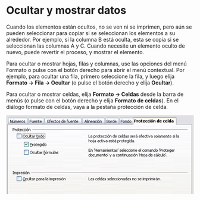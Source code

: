
# Ocultar y mostrar datos

Cuando los elementos están ocultos, no se ven ni se imprimen, pero aún se pueden seleccionar para copiar si se seleccionan los elementos a su alrededor. Por ejemplo, si la columna B está oculta, esta se copia si se seleccionan las columnas A y C. Cuando necesite un elemento oculto de nuevo, puede revertir el proceso, y mostrar el elemento.

Para ocultar o mostrar hojas, filas y columnas, use las opciones del menú Formato o pulse con el botón derecho para abrir el menú contextual. Por ejemplo, para ocultar una fila, primero seleccione la fila, y luego elija **Formato ****→**** Fila ****→**** Ocultar** (o pulse el botón derecho y elija **Ocultar**).

Para ocultar o mostrar celdas, elija **Formato ****→**** Celdas** desde la barra de menús (o pulse con el botón derecho y elija **Formato de celdas**). En el diálogo formato de celdas, vaya a la pestaña protección de celda.

![](https://raw.githubusercontent.com/catedu/libreOffice-la-suite-ofimatica-libre/master/img/OcultarDatos.png)


